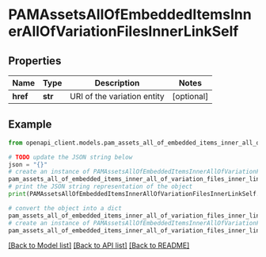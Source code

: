 # PAMAssetsAllOfEmbeddedItemsInnerAllOfVariationFilesInnerLinkSelf


## Properties

Name | Type | Description | Notes
------------ | ------------- | ------------- | -------------
**href** | **str** | URI of the variation entity | [optional] 

## Example

```python
from openapi_client.models.pam_assets_all_of_embedded_items_inner_all_of_variation_files_inner_link_self import PAMAssetsAllOfEmbeddedItemsInnerAllOfVariationFilesInnerLinkSelf

# TODO update the JSON string below
json = "{}"
# create an instance of PAMAssetsAllOfEmbeddedItemsInnerAllOfVariationFilesInnerLinkSelf from a JSON string
pam_assets_all_of_embedded_items_inner_all_of_variation_files_inner_link_self_instance = PAMAssetsAllOfEmbeddedItemsInnerAllOfVariationFilesInnerLinkSelf.from_json(json)
# print the JSON string representation of the object
print(PAMAssetsAllOfEmbeddedItemsInnerAllOfVariationFilesInnerLinkSelf.to_json())

# convert the object into a dict
pam_assets_all_of_embedded_items_inner_all_of_variation_files_inner_link_self_dict = pam_assets_all_of_embedded_items_inner_all_of_variation_files_inner_link_self_instance.to_dict()
# create an instance of PAMAssetsAllOfEmbeddedItemsInnerAllOfVariationFilesInnerLinkSelf from a dict
pam_assets_all_of_embedded_items_inner_all_of_variation_files_inner_link_self_from_dict = PAMAssetsAllOfEmbeddedItemsInnerAllOfVariationFilesInnerLinkSelf.from_dict(pam_assets_all_of_embedded_items_inner_all_of_variation_files_inner_link_self_dict)
```
[[Back to Model list]](../README.md#documentation-for-models) [[Back to API list]](../README.md#documentation-for-api-endpoints) [[Back to README]](../README.md)


